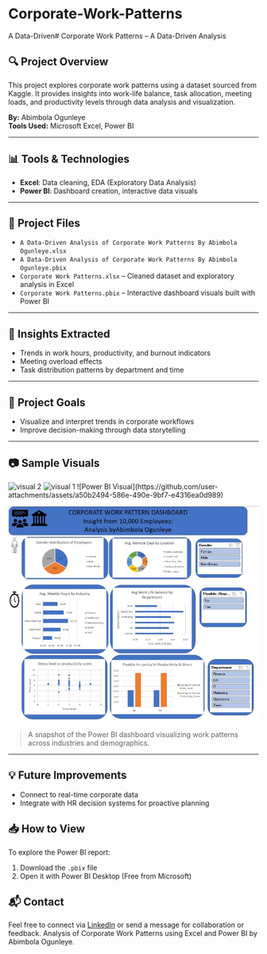 # Corporate-Work-Patterns
A Data-Driven# Corporate Work Patterns – A Data-Driven Analysis

## 🔍 Project Overview

This project explores corporate work patterns using a dataset sourced from Kaggle. It provides insights into work-life balance, task allocation, meeting loads, and productivity levels through data analysis and visualization.

**By:** Abimbola Ogunleye  
**Tools Used:** Microsoft Excel, Power BI

---

## 📊 Tools & Technologies
- **Excel**: Data cleaning, EDA (Exploratory Data Analysis)
- **Power BI**: Dashboard creation, interactive data visuals

---

## 🧩 Project Files
- `A Data-Driven Analysis of Corporate Work Patterns By Abimbola Ogunleye.xlsx`  
- `A Data-Driven Analysis of Corporate Work Patterns By Abimbola Ogunleye.pbix`
- `Corporate Work Patterns.xlsx` – Cleaned dataset and exploratory analysis in Excel
- `Corporate Work Patterns.pbix` – Interactive dashboard visuals built with Power BI

---

## 📝 Insights Extracted
- Trends in work hours, productivity, and burnout indicators
- Meeting overload effects
- Task distribution patterns by department and time

---

## 📌 Project Goals
- Visualize and interpret trends in corporate workflows
- Improve decision-making through data storytelling

---

## 📷 Sample Visuals
<img width="905" height="367" alt="visual 2" src="https://github.com/user-attachments/assets/baa5a642-d6e9-432d-80dd-b01188b7db3d" />
<img width="863" height="444" alt="visual 1" src="https://github.com/user-attachments/assets/83e7519b-4359-486f-a3fd-e7df5d06f1e8" />
![Power BI Visual](https://github.com/user-attachments/assets/a50b2494-586e-490e-9bf7-e4316ea0d989)

![Dashboard Screenshot](./dashboard.jpg)
> A snapshot of the Power BI dashboard visualizing work patterns across industries and demographics.

---

## 💡 Future Improvements
- Connect to real-time corporate data
- Integrate with HR decision systems for proactive planning

## 📥 How to View

To explore the Power BI report:
1. Download the `.pbix` file
2. Open it with Power BI Desktop (Free from Microsoft)


## 📬 Contact
Feel free to connect via [LinkedIn](#) or send a message for collaboration or feedback.
 Analysis of Corporate Work Patterns using Excel and Power BI by Abimbola Ogunleye.
